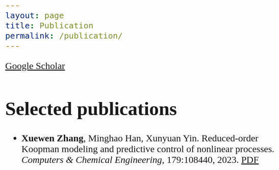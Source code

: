 ```yaml
---
layout: page
title: Publication
permalink: /publication/
---
```

<style>
body {font-family: 'East Sea Dokdo', cursive;
      font-size: 30px;s}
</style>

[Google Scholar](https://scholar.google.com/citations?user=VDS2k4oAAAAJ&hl=en&oi=ao)


<h1> Selected publications </h1>

- **Xuewen Zhang**, Minghao Han, Xunyuan Yin. Reduced-order Koopman modeling and predictive control of nonlinear processes. *Computers & Chemical Engineering*, 179:108440, 2023.  [PDF](https://doi.org/10.1016/j.compchemeng.2023.108440) 




